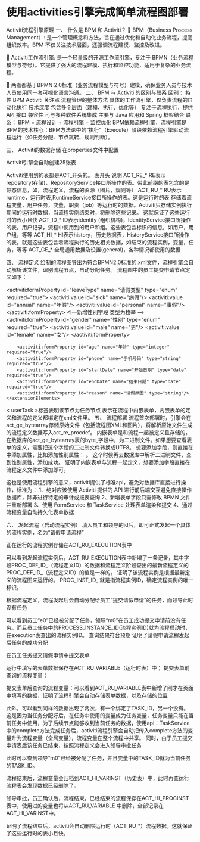 # 使用activities引擎完成简单流程图部署
Activiti流程引擎原理
一、	什么是 BPM 和 Activiti？
	BPM（Business Process Management）: 是一个管理概念和方法，旨在通过优化和自动化业务流程，提高组织效率。BPM 不仅关注技术层面，还强调流程建模、监控及改进。

	Activiti工作流引擎: 是一个轻量级的开源工作流引擎，专注于 BPMN（业务流程模型与符号）。它提供了强大的流程建模、执行和监控功能，适用于复杂的业务流程。

	两者都基于BPMN 2.0标准（业务流程模型与符号）建模，确保业务人员与技术人员使用同一套可视化语言沟通。
二、	BPM 与 Activiti 的区别与联系
区别：
特性	BPM	Activiti
关注点	流程管理的整体方法	具体的工作流引擎，仅负责流程的自动化执行
技术深度	包含多个层面（建模、执行、优化等）	专注于流程执行，提供 API 接口
兼容性	可与多种软件系统集成	主要与 Java 应用和 Spring 框架结合
联系：
BPM = 流程设计 + 流程引擎 + 监控优化
BPM依赖流程引擎，流程引擎是BPM的技术核心：BPM方法论中的“执行”（Execute）阶段依赖流程引擎驱动流程运行（如任务分配、节点跳转、规则判断）。


三、	Activiti的数据存储
在properties文件中配置
 
Activiti引擎会自动创建25张表
 
Activiti使用到的表都是ACT_开头的。
表开头	说明
ACT_RE_*	RE表示repository(存储)，RepositoryService接口所操作的表。带此前缀的表包含的是静态信息，如，流程定义，流程的资源（图片，规则等）
ACT_RU_*	RU表示runtime，运行时表,RuntimeService接口所操作的表。这是运行时的表 存储着流程变量，用户任务，变量，职责（job）等运行时的数据。Activiti只存储实例执行期间的运行时数据，当流程实例结束时，将删除这些记录。 这就保证了这些运行时的表小且快
ACT_ID_*	ID表示identity (组织机构)，IdentityService接口所操作的表。用户记录，流程中使用到的用户和组。这些表包含标识的信息，如用户，用户组，等等
ACT_HI_*	HI表示history，历史数据表，HistoryService接口所操作的表。就是这些表包含着流程执行的历史相关数据，如结束的流程实例，变量，任务，等等
ACT_GE_*	全局通用数据及设置(general)，各种情况都使用的数据

四、	流程定义
绘制的流程图导出为符合BPMN2.0标准的.xml文件，流程引擎会自动解析该文件，识别流程节点，自动分配任务。
流程图中的员工提交申请节点定义如下：
<!-- 员工提交申请节点 -->
<userTask id="employeeApplyTask" name="提交请假申请"
          activiti:assignee="${employee}">
    <extensionElements>
        <activiti:formProperty id="leaveType" name="请假类型" type="enum" required="true">
            <activiti:value id="sick" name="病假"/>
            <activiti:value id="annual" name="年假"/>
            <activiti:value id="personal" name="事假"/>
        </activiti:formProperty>
<!—新增性别字段 类型为枚举 -->
        <activiti:formProperty id="gender" name="性别" type="enum" required="true">
            <activiti:value id="male" name="男"/>
            <activiti:value id="female" name="女"/>
        </activiti:formProperty>

        <activiti:formProperty id="age" name="年龄" type="integer" required="true"/>
        <activiti:formProperty id="phone" name="手机号码" type="string" required="true"/>
        <activiti:formProperty id="startDate" name="开始日期" type="date" required="true"/>
        <activiti:formProperty id="endDate" name="结束日期" type="date" required="true"/>
        <activiti:formProperty id="reason" name="请假原因" type="string"/>
    </extensionElements>
</userTask>
<sequenceFlow sourceRef="employeeApplyTask" targetRef="managerApprovalTask"/>
< userTask >标签表明该节点为任务节点
<activiti:formProperty>表示在流程中内嵌表单，内嵌表单的定义和流程的定义都绑定在xml文件里。
五、	流程部署
流程首次部署时，引擎会在act_ge_bytearray存储原始文件（包括流程图XML和图片），将解析原始文件生成的流程定义数据写入act_re_procdef。
内嵌表单是和流程一起被定义且存储的，在数据库的act_ge_bytearray表的byte_字段中，为二进制文件。如果想要查看表单的定义，需要把这个字段的二进制文件转换成UTF8。
想要添加字段，则直接在<extensionElements>中添加属性，比如添加性别属性：
<activiti:formProperty id="gender" name="性别" type="string"/>。
这个时候再去数据库中解析二进制文件，查到性别属性，添加成功。
证明了内嵌表单与流程一起定义，想要添加字段直接在流程定义文件中添加即可。
 

这也是使用流程引擎的意义，activiti提供了标准api，避免对数据库直接进行操作，标准为：
1、绝对应该使用 Activiti 提供的 API 进行前后端交互避免直接操作数据库，除非进行特定的审计或报表查询
2、新增表单字段只需修改 BPMN 文件并重新部署
3、使用 FormService 和 TaskService 处理表单渲染和提交
4、通过流程变量自动持久化表单数据

六、	发起流程（启动流程实例）
填入员工和领导的id后，即可正式发起一个具体的流程实例，名为“请假申请流程”
 
正在运行的流程实例存储在ACT_RU_EXECUTION表中
 
 
可以看到发起流程实例后，ACT_RU_EXECUTION表中新增了一条记录，其中字段PROC_DEF_ID_（流程定义ID）的数据和流程定义阶段查出的最新流程定义的PROC_DEF_ID_（流程定义ID）的值是一样的。
证明了该流程实例是根据最新定义的流程图来运行的。
PROC_INST_ID_ 就是指流程实例ID，确定流程实例的唯一标识。

根据流程定义，流程发起后会自动分配给员工“提交请假申请”的任务，而领导此时没有任务
 
 
可以看到员工“e0”已经被分配了任务，领导“m0”在员工成功提交申请前没有任务。而且员工任务中的PROCESS_INSTANCE_ID(流程实例ID)就为流程启动时，在execution表查出的流程实例ID。
查询结果符合预期
证明了请假申请流程发起后任务的成功分配

在员工任务提交请假申请中提交表单
 

运行中填写的表单数据保存在ACT_RU_VARIABLE（运行时表）中；
提交表单前查询的流程变量：
 
提交表单后查询的流程变量：可以看到ACT_RU_VARIABLE表中新增了刚才在页面中填写的数据，证明了流程引擎会自动存储表单数据，以及存储的位置
 
此外，可以看到同样的数据出现了两次，有一个绑定了TASK_ID，另一个没有。这是因为当任务分配好后，在任务中使用的变量成为任务变量，任务变量只能在当前任务中使用，为了后续节点能够收到当前任务的数据，使用api：TaskService 中的complete方法完成任务后，activiti流程引擎会自动把传入complete方法的变量升为流程变量（全局变量），流程变量在整个流程中共享。
同时，由于员工提交申请表后该任务已结束，按照流程定义会进入领导审批任务
 
此时可以查到领导“m0”已经被分配了任务，并且变量中的TASK_ID就为当前任务的TASK_ID。

流程结束后，流程变量会归档到ACT_HI_VARINST（历史表）中，此时再查运行流程表会发现数据已经删除了。

 
领导审批，员工确认后，流程结束，已经结束的流程保存在ACT_HI_PROCINST表中，使用过的变量也将从ACT_RU_VARIABLE 中删除，全部记录在ACT_HI_VARINST中。
 
 
 
证明了流程结束后，activiti会自动删除运行时（ACT_RU_*）流程数据。这就保证了这些运行时的表小且快。
